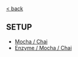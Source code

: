 [< back](../README.md)

## SETUP

* [Mocha / Chai](./SETUP_MOCHA-CHAI.md)
* [Enzyme / Mocha / Chai](./SETUP_ENZYME_MOCHA-CHAI.md)